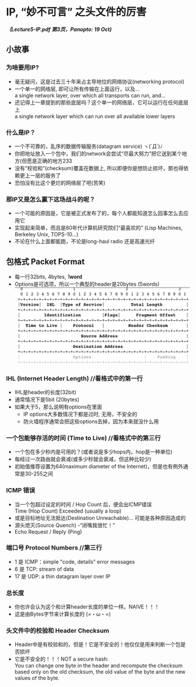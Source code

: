 # IP, “妙不可言” 之头文件的厉害
***（Lecture5-IP.pdf 第3页，Panopto: 19 Oct)***

## 小故事
### 为啥要用IP?
* 毫无疑问，这是过去三十年来占主导地位的网络协议(networking protocol)
* 一个单一的网络层, 即可让所有传输在上面运行，以及...  
a single network layer, over which all transports can run, and...
* 还记得上一章提到的那些底层吗？这个单一的网络层，它可以运行在任何底层上  
a single network layer which can run over all available lower layers

### 什么是IP？
* 一个不可靠的，乱序的数据传输服务(datagram service) ヽ(`Д´)ﾉ
* 你把地址放入一个包中，我们的network会尝试“尽最大努力”把它送到某个地方(但愿是正确的地方233
* 没有“校验和”(checksum)覆盖在数据上, 所以即便你是想防止损坏，那也得依赖更上一层的服务了
* 恐怕没有比这个更烂的网络层了吧(苦笑)

### 那IP又是怎么赢下这场战斗的呢？
* 一个可能的原因是，它是被正式发布了的，每个人都能知道怎么回事怎么去应用它
* 实现起来简单，而且是80年代计算机研究院们“最喜欢的” (Lisp Machines, Berkeley Unix, TOPS-10...)
* 不论在什么上面都能跑，不论是long-haul radio 还是高速光纤

## 包格式 Packet Format
* 每一行32bits, 4bytes, 1**word**
* Options是可选项，所以一个典型的header是20bytes (5words)
![](img/packetFormat.png)

### IHL (Internet Header Length) //看格式中的第一行
* IHL是header的长度(32bit)
* 通常情况下是5bit (20bytes)
* 如果大于5，那么说明有options在里面
	* IP options大多数情况下都是过时, 无用，不安全的
	* 防火墙程序通常会把这些options去掉，因为本来就没什么用

### 一个包能够存活的时间 (Time to Live) //看格式中的第三行
* 一个包在多少秒内是可用的？(或者说是多少hops内，hop是一种单位)
* 每经过一次路由就会衰减(或多少秒就会衰减，但这种比较少)
* 初始值推荐设置为64(maximum diameter of the Internet)，但是也有例外通常是30-255之间

### ICMP 错误
* 当一个包超过设定的时间 / Hop Count 后，便会出ICMP错误  
Time (Hop Count) Exceeded (usually a loop)
* 或是目标地址无法抵达(Destination Unreachable)... 可能是各种原因造成的
* 源头熄灭(Source Quench) -“闭嘴我很忙！”
* Echo Request / Reply (Ping) 

### 端口号 Protocol Numbers //第三行
* 1 是 ICMP：simple "code, details" error messages
* 6 是 TCP: stream of data
* 17 是 UDP: a thin datagram layer over IP

### 总长度
* 你也许会认为这个和计算header长度的单位一样。NAIVE！！！
* 这是由Bytes字节来计算长度的 (=・ω・=)

### 头文件中的校验和 Header Checksum
* Header中是有校验和的，但是！它是不安全的！他仅仅是用来判断一个包是否损坏
* 它是不安全的！！！NOT a secure hash:  
You can change one byte in the header and recompute the checksum based only on the old checksum, the old value of the byte and the new values of the byte.
  

